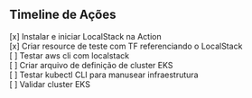 ## Timeline de Ações
[x] Instalar e iniciar LocalStack na Action </br>
[x] Criar resource de teste com TF referenciando o LocalStack </br>
[ ] Testar aws cli com localstack </br>
[ ] Criar arquivo de definição de cluster EKS </br>
[ ] Testar kubectl CLI para manusear infraestrutura </br>
[ ] Validar cluster EKS </br>
